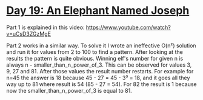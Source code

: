 # [Day 19: An Elephant Named Joseph](https://adventofcode.com/2016/day/19)

Part 1 is explained in this video: https://www.youtube.com/watch?v=uCsD3ZGzMgE

Part 2 works in a similar way. To solve it I wrote an ineffective O(n²) solution and
run it for values from 2 to 100 to find a pattern. After looking at the results the pattern
is quite obvious. Winning elf's number for given n is always n - smaller_than_n_power_of_3.
This can be observed for values 3, 9, 27 and 81. After those values the result number restarts.
For example for n=45 the answer is 18 because 45 - 27 = 45 - 3³ = 18, and it goes all they way
up to 81 where result is 54 (85 - 27 = 54). For 82 the result is 1 because now the
smaller_than_n_power_of_3 is equal to 81.